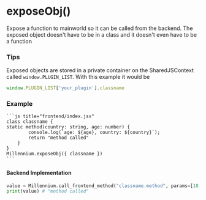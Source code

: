 # exposeObj()
Expose a function to mainworld so it can be called from the backend. The exposed object doesn't have to be in a class and it doesn't even have to be a function

### Tips
Exposed objects are stored in a private container on the SharedJSContext called `window.PLUGIN_LIST`. With this example it would be 
```js
window.PLUGIN_LIST['your_plugin'].classname
```

### Example

    ```js title="frontend/index.jsx"
    class classname {
    static method(country: string, age: number) {
            console.log(`age: ${age}, country: ${country}`);
            return "method called"
        }
    }
    Millennium.exposeObj({ classname })
    ```

#### Backend Implementation

```py title="backend/main.py"
value = Millennium.call_frontend_method("classname.method", params=[18, "USA"])
print(value) # "method called"
```